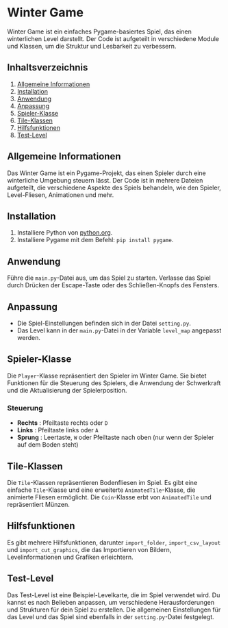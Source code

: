 # Winter Game 

Winter Game ist ein einfaches Pygame-basiertes Spiel, das einen winterlichen Level darstellt. Der Code ist aufgeteilt in verschiedene Module und Klassen, um die Struktur und Lesbarkeit zu verbessern.

## Inhaltsverzeichnis

1. [Allgemeine Informationen](https://chat.openai.com/c/f2111107-fd8a-498f-8735-58d4c02a251d#allgemeine-informationen)
2. [Installation](https://chat.openai.com/c/f2111107-fd8a-498f-8735-58d4c02a251d#installation)
3. [Anwendung](https://chat.openai.com/c/f2111107-fd8a-498f-8735-58d4c02a251d#anwendung)
4. [Anpassung](https://chat.openai.com/c/f2111107-fd8a-498f-8735-58d4c02a251d#anpassung)
5. [Spieler-Klasse](https://chat.openai.com/c/f2111107-fd8a-498f-8735-58d4c02a251d#spieler-klasse)
6. [Tile-Klassen](https://chat.openai.com/c/f2111107-fd8a-498f-8735-58d4c02a251d#tile-klassen)
7. [Hilfsfunktionen](https://chat.openai.com/c/f2111107-fd8a-498f-8735-58d4c02a251d#hilfsfunktionen)
8. [Test-Level](https://chat.openai.com/c/f2111107-fd8a-498f-8735-58d4c02a251d#test-level)

## Allgemeine Informationen

Das Winter Game ist ein Pygame-Projekt, das einen Spieler durch eine winterliche Umgebung steuern lässt. Der Code ist in mehrere Dateien aufgeteilt, die verschiedene Aspekte des Spiels behandeln, wie den Spieler, Level-Fliesen, Animationen und mehr.

## Installation

1. Installiere Python von [python.org](https://www.python.org/).
2. Installiere Pygame mit dem Befehl: `pip install pygame`.

## Anwendung

Führe die `main.py`-Datei aus, um das Spiel zu starten. Verlasse das Spiel durch Drücken der Escape-Taste oder des Schließen-Knopfs des Fensters.

## Anpassung

* Die Spiel-Einstellungen befinden sich in der Datei `setting.py`.
* Das Level kann in der `main.py`-Datei in der Variable `level_map` angepasst werden.

## Spieler-Klasse

Die `Player`-Klasse repräsentiert den Spieler im Winter Game. Sie bietet Funktionen für die Steuerung des Spielers, die Anwendung der Schwerkraft und die Aktualisierung der Spielerposition.

### Steuerung

* **Rechts** : Pfeiltaste rechts oder `D`
* **Links** : Pfeiltaste links oder `A`
* **Sprung** : Leertaste, `W` oder Pfeiltaste nach oben (nur wenn der Spieler auf dem Boden steht)

## Tile-Klassen

Die `Tile`-Klassen repräsentieren Bodenfliesen im Spiel. Es gibt eine einfache `Tile`-Klasse und eine erweiterte `AnimatedTile`-Klasse, die animierte Fliesen ermöglicht. Die `Coin`-Klasse erbt von `AnimatedTile` und repräsentiert Münzen.

## Hilfsfunktionen

Es gibt mehrere Hilfsfunktionen, darunter `import_folder`, `import_csv_layout` und `import_cut_graphics`, die das Importieren von Bildern, Levelinformationen und Grafiken erleichtern.

## Test-Level

Das Test-Level ist eine Beispiel-Levelkarte, die im Spiel verwendet wird. Du kannst es nach Belieben anpassen, um verschiedene Herausforderungen und Strukturen für dein Spiel zu erstellen. Die allgemeinen Einstellungen für das Level und das Spiel sind ebenfalls in der `setting.py`-Datei festgelegt.
